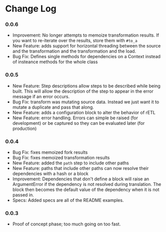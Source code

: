# Change Log

### 0.0.6

- Improvement: No longer attempts to memoize transformation results. If you
  want to re-iterate over the results, store them with `#to_a`
- New Feature: adds support for horizontal threading between the source
  and the transformation and the transformation and the load. 
- Bug Fix: Defines single methods for dependencies on a Context instead
  of insteance methods for the whole class

### 0.0.5

- New Feature: Step descriptions allow steps to be described while being
  built. This will allow the description of the step to appear in the 
  error message if an error occurs.
- Bug Fix: transform was mutating source data. Instead we just want it to 
  mutate a duplicate and pass that along.
- New Feature: adds a configuration block to alter the behavior of rETL
- New Feature: error handling. Errors can simple be raised (for development)
  or be captured so they can be evaluated later (for production)

### 0.0.4

- Bug Fix: fixes memoized fork results
- Bug Fix: fixes memoized transformation results
- New Feature: added the `path` step to include other paths
- New Feature: paths that include other paths can now resolve their dependencies
  with a hash or a block
- Improvement: Dependencies that don't define a block will raise an
  ArgumentError if the dependency is not resolved during translation. The block
  then becomes the default value of the dependency when it is not passed in.
- Specs: Added specs are all of the README examples.


### 0.0.3

- Proof of concept phase; too much going on too fast.
